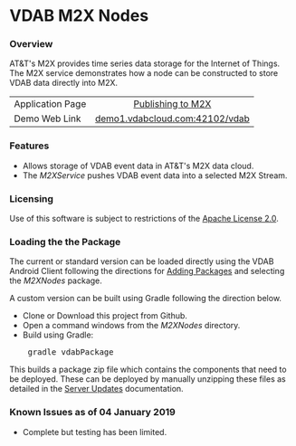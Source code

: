 # VDAB M2X Nodes
### Overview 
AT&T's M2X provides time series data storage for the Internet of Things. The M2X service demonstrates how
a node can be constructed to store VDAB data directly into M2X. 

| | |
|  --- |  :---: |
| Application Page    | [Publishing to M2X](https://vdabtec.com/vdab/app-guides/publishing-to-m2x) |
| Demo Web Link   | [demo1.vdabcloud.com:42102/vdab](http://demo1.vdabcloud.com:42012/vdab) |

### Features
<ul>
<li>Allows storage of VDAB event data in AT&T's M2X data cloud.
<li>The <i>M2XService</i> pushes VDAB event data into a selected M2X Stream.
</ul>

### Licensing
Use of this software is subject to restrictions of the [Apache License 2.0](http://www.apache.org/licenses/LICENSE-2.0.txt).

### Loading the the Package
The current or standard version can be loaded directly using the VDAB Android Client following the directions
for [Adding Packages](https://vdabtec.com/vdab/docs/VDABGUIDE_AddingPackages.pdf) 
and selecting the <i>M2XNodes</i> package.
 
A custom version can be built using Gradle following the direction below.

* Clone or Download this project from Github.
* Open a command windows from the <i>M2XNodes</i> directory.
* Build using Gradle: <pre>      gradle vdabPackage</pre>

This builds a package zip file which contains the components that need to be deployed. These can be deployed by 
manually unzipping these files as detailed in the [Server Updates](https://vdabtec.com/vdab/docs/VDABGUIDE_ServerUpdates.pdf) 
 documentation.

### Known Issues as of 04 January 2019

* Complete but testing has been limited.


